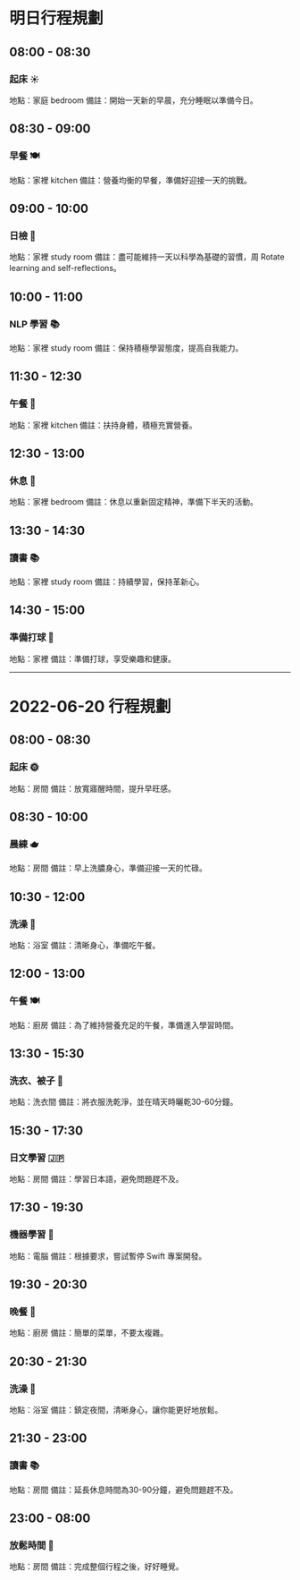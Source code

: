 # 明日行程規劃

## 08:00 - 08:30
### 起床 ☀️
地點：家庭 bedroom
備註：開始一天新的早晨，充分睡眠以準備今日。

## 08:30 - 09:00
### 早餐 🍽
地點：家裡 kitchen
備註：營養均衡的早餐，準備好迎接一天的挑戰。

## 09:00 - 10:00
### 日檢 📝
地點：家裡 study room
備註：盡可能維持一天以科學為基礎的習慣，周 Rotate learning and self-reflections。

## 10:00 - 11:00
### NLP 學習 📚
地點：家裡 study room
備註：保持積極學習態度，提高自我能力。

## 11:30 - 12:30
### 午餐 🍔
地點：家裡 kitchen
備註：扶持身體，積極充實營養。

## 12:30 - 13:00
### 休息 🛌
地點：家裡 bedroom
備註：休息以重新固定精神，準備下半天的活動。

## 13:30 - 14:30
### 讀書 📚
地點：家裡 study room
備註：持續學習，保持革新心。

## 14:30 - 15:00
### 準備打球 🏀
地點：家裡
備註：準備打球，享受樂趣和健康。

---

# 2022-06-20 行程規劃

## 08:00 - 08:30
### 起床 🌞
地點：房間
備註：放寬寤醒時間，提升早旺感。

## 08:30 - 10:00
### 晨練 🫖
地點：房間
備註：早上洗膿身心，準備迎接一天的忙碌。

## 10:30 - 12:00
### 洗澡 🚿
地點：浴室
備註：清晰身心，準備吃午餐。

## 12:00 - 13:00
### 午餐 🍽
地點：廚房
備註：為了維持營養充足的午餐，準備進入學習時間。

## 13:30 - 15:30
### 洗衣、被子 🧺
地點：洗衣間
備註：將衣服洗乾淨，並在晴天時曬乾30-60分鐘。

## 15:30 - 17:30
### 日文學習 🇯🇵
地點：房間
備註：學習日本語，避免問題趕不及。

## 17:30 - 19:30
### 機器學習 🤖
地點：電腦
備註：根據要求，嘗試暫停 Swift 專案開發。

## 19:30 - 20:30
### 晚餐 🥘
地點：廚房
備註：簡單的菜單，不要太複雜。

## 20:30 - 21:30
### 洗澡 🚿
地點：浴室
備註：鎮定夜間，清晰身心，讓你能更好地放鬆。

## 21:30 - 23:00
### 讀書 📚
地點：房間
備註：延長休息時間為30-90分鐘，避免問題趕不及。

## 23:00 - 08:00
### 放鬆時間 🛌
地點：房間
備註：完成整個行程之後，好好睡覺。